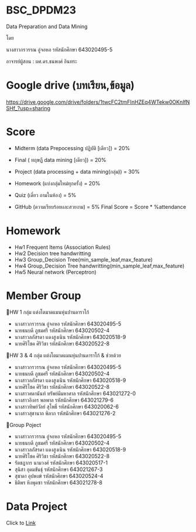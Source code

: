 # BSC_DPDM23
Data Preparation and Data Mining

โดย

นางสาวกรวรรณ อู่จอหอ รหัสนักศึกษา 643020495-5

อาจารย์ผู้สอน : ผศ.ดร.ธนพงศ์ อินทระ

# Google drive (บทเรียน,ข้อมูล)

https://drive.google.com/drive/folders/1twcFC2tmFInHZEq4WTekw0OKnIfNSHf_?usp=sharing

# Score
- Midterm (data Prepocessing ปฏิบัติ [เดียว]) = 20%

- Final ( ทฤษฏี data mining [เดียว]) = 20%

- Project (data processing + data mining(กลุ่ม)) = 30%

- Homework (แบ่งกลุ่มใหม่ทุกครั้ง) = 20%

- Quiz (เดี่ยว ถามในห้อง) = 5%

- GitHub (ตวามเรียบร้อยเเละสวยงาม) = 5% Final Score = Score * %attendance

# Homework
- Hw1 Frequent Items (Association Rules)
- Hw2 Decision tree handwritting
- Hw3 Group_Decision Tree(min_sample_leaf,max_feature)
- Hw4 Group_Decision Tree handwritting(min_sample_leaf,max_feature)
- Hw5 Neural network (Perceptron)

# Member Group
📒HW 1 กลุ่ม แต่งโตมาดแมนหุ่นปานดาราโก้

* นางสาวกรวรรณ อู่จอหอ รหัสนักศึกษา 643020495-5
* นายธนบดี ภูชมศรี รหัสนักศึกษา 643020502-4
* นางสาวลภัสรดา แดงสูงเนิน รหัสนักศึกษา 643020518-9
* นายศิริโชค ศิริวิชา รหัสนักศึกษา 643020522-8

📒HW 3 & 4 กลุ่ม แต่งโตมาดแมนหุ่นปานดาราโก้ & ช่วยด้วย

* นางสาวกรวรรณ อู่จอหอ รหัสนักศึกษา 643020495-5
* นายธนบดี ภูชมศรี รหัสนักศึกษา 643020502-4
* นางสาวลภัสรดา แดงสูงเนิน รหัสนักศึกษา 643020518-9
* นายศิริโชค ศิริวิชา รหัสนักศึกษา 643020522-8
* นางสาวศดานันท์ ทรัพย์มีมหาศาล รหัสนักศึกษา 643021272-0
* นางสาวอิงอร พลพาล รหัสนักศึกษา 643021279-6
* นางสาวทิพย์วัลย์ สุโพธิ์ รหัสนักศึกษา 643020062-6
* นางสาวสุชานาถ พิลาภ รหัสนักศึกษา 643021276-2

📒Group Poject

* นางสาวกรวรรณ อู่จอหอ รหัสนักศึกษา 643020495-5
* นายธนบดี ภูชมศรี รหัสนักศึกษา 643020502-4
* นางสาวลภัสรดา แดงสูงเนิน รหัสนักศึกษา 643020518-9
* นายศิริโชค ศิริวิชา รหัสนักศึกษา 643020522-8
* รัตชฎากร นามวงศ์ รหัสนักศึกษา 643020517-1
* สุนิสา อุดมขันธ์ุ รหัสนักศึกษา 643021267-3
* สุชาดา อุปพงษ์ รหัสนักศึกษา 643020524-4
* ธิติพร หิงพุดซา รหัสนักศึกษา 643021278-8

# Data Project
Click to [Link](https://data.go.th/dataset/psdexercise?fbclid=IwAR241MtTa_aqxeEX2gFZAlnfME2VkEF00q0kHlXYdS_mMVnpJDK3yWDRzxU)







